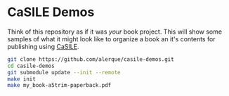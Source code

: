 # CaSILE Demos

Think of this repository as if it was _your_ book project. This will show some samples of what it might look like to organize a book an it's contents for publishing using [CaSILE][casile].

```sh
git clone https://github.com/alerque/casile-demos.git
cd casile-demos
git submodule update --init --remote
make init
make my_book-a5trim-paperback.pdf
```

[casile]: https://github.com/alerque/casile
